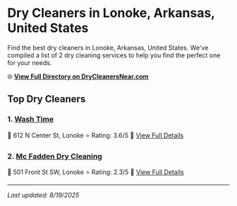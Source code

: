 # Dry Cleaners in Lonoke, Arkansas, United States

Find the best dry cleaners in Lonoke, Arkansas, United States. We've compiled a list of 2 dry cleaning services to help you find the perfect one for your needs.

🌐 **[View Full Directory on DryCleanersNear.com](https://drycleanersnear.com/city/US/Arkansas/Lonoke)**

## Top Dry Cleaners

### 1. [Wash Time](https://drycleanersnear.com/dryCleaner/6868873f6c86ac6c48acf477/wash-time)
📍 612 N Center St, Lonoke
⭐ Rating: 3.6/5
🔗 [View Full Details](https://drycleanersnear.com/dryCleaner/6868873f6c86ac6c48acf477/wash-time)

### 2. [Mc Fadden Dry Cleaning](https://drycleanersnear.com/dryCleaner/6868873e6c86ac6c48acf45a/mc-fadden-dry-cleaning)
📍 501 Front St SW, Lonoke
⭐ Rating: 2.3/5
🔗 [View Full Details](https://drycleanersnear.com/dryCleaner/6868873e6c86ac6c48acf45a/mc-fadden-dry-cleaning)


---

*Last updated: 8/19/2025*

